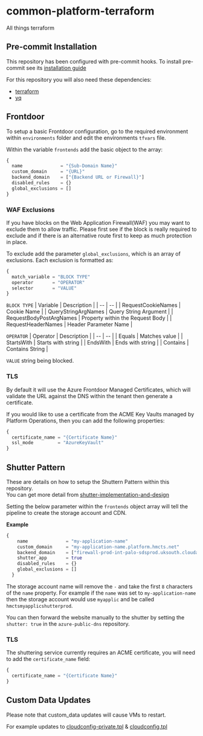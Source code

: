 # common-platform-terraform
All things terraform

## Pre-commit Installation
This repository has been configured with pre-commit hooks. To install pre-commit see its [installation guide](https://pre-commit.com/#installation)

For this repository you will also need these dependencies: 

- [terraform](https://learn.hashicorp.com/tutorials/terraform/install-cli)
- [yq](https://github.com/mikefarah/yq#install)


## Frontdoor

To setup a basic Frontdoor configuration, go to the required environment within `environments` folder and edit the environments `tfvars` file.

Within the variable `frontends` add the basic object to the array:
```terraform
{
  name              = "{Sub-Domain Name}"
  custom_domain     = "{URL}"
  backend_domain    = ["{Backend URL or Firewall}"]
  disabled_rules    = {}
  global_exclusions = []
}
```

### WAF Exclusions
If you have blocks on the Web Application Firewall(WAF) you may want to exclude them to allow traffic.
Please first see if the block is really required to exclude and if there is an alternative route first to keep as much protection in place.

To exclude add the parameter `global_exclusions`, which is an array of exclusions.
Each exclusion is formatted as:
```terraform
{
  match_variable = "BLOCK TYPE"
  operator       = "OPERATOR"
  selector       = "VALUE"
}
```

`BLOCK TYPE` 
| Variable | Description |
| -- | -- |
| RequestCookieNames | Cookie Name |
| QueryStringArgNames | Query String Argument |
| RequestBodyPostArgNames | Property within the Request Body |
| RequestHeaderNames | Header Parameter Name |

`OPERATOR`
| Operator | Description |
| -- | -- |
| Equals | Matches value |
| StartsWith | Starts with string |
| EndsWith | Ends with string |
| Contains | Contains String |

`VALUE` 
string being blocked.

### TLS
By default it will use the Azure Frontdoor Managed Certificates, which will validate the URL against the DNS within the tenant then generate a certificate.

If you would like to use a certificate from the ACME Key Vaults managed by Platform Operations, then you can add the following properties:
```terraform
{
  certificate_name = "{Certificate Name}"
  ssl_mode         = "AzureKeyVault"
}
```

## Shutter Pattern
These are details on how to setup the Shuttern Pattern within this repository.<br/>
You can get more detail from [shutter-implementation-and-design](https://hmcts.github.io/ways-of-working/path-to-live/shutter.html#shutter-implementation-and-design)

Setting the below parameter within the `frontends` object array will tell the pipeline to create the storage account and CDN.

**Example**
```terraform
{
    name              = "my-application-name"
    custom_domain     = "my-application-name.platform.hmcts.net"
    backend_domain    = ["firewall-prod-int-palo-sdsprod.uksouth.cloudapp.azure.com"]
    shutter_app       = true
    disabled_rules    = {}
    global_exclusions = []
  }
```

The storage account name will remove the `-` and take the first `8` characters of the `name` property. For example if the `name` was set to `my-application-name` then the storage account would use `myapplic` and be called `hmctsmyapplicshutterprod`.

You can then forward the website manually to the shutter by setting the `shutter: true` in the `azure-public-dns` repository.

### TLS
The shuttering service currently requires an ACME certificate, you will need to add the `certificate_name` field:
```terraform
{
  certificate_name = "{Certificate Name}"
}
```

## Custom Data Updates
Please note that custom_data updates will cause VMs to restart.

For example updates to [cloudconfig-private.tpl](https://github.com/hmcts/azure-platform-terraform/blob/master/modules/dynatrace-activegate/cloudconfig-private.tpl) & [cloudconfig.tpl](https://github.com/hmcts/azure-platform-terraform/blob/master/modules/dynatrace-activegate/cloudconfig.tpl)